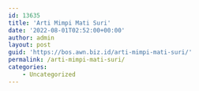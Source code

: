 ```yaml
---
id: 13635
title: 'Arti Mimpi Mati Suri'
date: '2022-08-01T02:52:00+00:00'
author: admin
layout: post
guid: 'https://bos.awn.biz.id/arti-mimpi-mati-suri/'
permalink: /arti-mimpi-mati-suri/
categories:
    - Uncategorized
---
```


